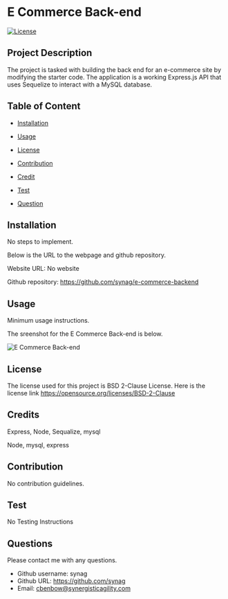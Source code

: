 # E Commerce Back-end  

[![License](https://img.shields.io/badge/License-BSD%202--Clause-orange.svg)](https://opensource.org/licenses/BSD-2-Clause)


## Project Description 
The project is tasked with building the back end for an e-commerce site by modifying the starter code. The application is a  working Express.js API that uses Sequelize to interact with a MySQL database.

## Table of Content

* [Installation](#installation)

* [Usage](#usage)

* [License](#License)

* [Contribution](#Contribution)

* [Credit](#Credits)

* [Test](#Test)

* [Question](#Question) 

## Installation
No steps to implement. 


Below is the URL to the webpage and github repository. 

Website URL: No website

Github repository: https://github.com/synag/e-commerce-backend


## Usage
Minimum usage instructions.

The sreenshot for the E Commerce Back-end is below. 

![E Commerce Back-end](e-commerce-backend\Develop\Image\screenshot.jpg)

## License
The license used for this project is BSD 2-Clause License. Here is the license link https://opensource.org/licenses/BSD-2-Clause

## Credits
Express, Node, Sequalize, mysql

Node, mysql, express

## Contribution
No contribution guidelines.

## Test
No Testing Instructions

## Questions
Please contact me with any questions.  

* Github username: synag
* Github URL: https://github.com/synag
* Email:  cbenbow@synergisticagility.com 
